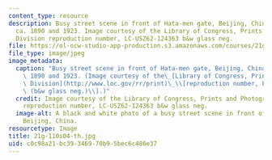 ```yaml
---
content_type: resource
description: Busy street scene in front of Hata-men gate, Beijing, China, between
  ca. 1890 and 1923. Image courtesy of the Library of Congress, Prints and Photographs
  Division reproduction number, LC-USZ62-124363 b&w glass neg.
file: https://ol-ocw-studio-app-production.s3.amazonaws.com/courses/21g-110-chinese-iv-streamlined-spring-2004/c0c98a21bc39346970b95bec6c486e37_21g-110s04-th.jpg
file_type: image/jpeg
image_metadata:
  caption: "Busy street scene in front of Hata-men gate, Beijing, China, between ca.\
    \ 1890 and 1923. (Image courtesy of the\_[Library of Congress, Prints and Photographs\
    \ Division](http://www.loc.gov/rr/print)\_\\[reproduction number, LC-USZ62-124363\
    \ (b&w glass neg.)\\].)"
  credit: Image courtesy of the Library of Congress, Prints and Photographs Division
    reproduction number, LC-USZ62-124363 b&w glass neg.
  image-alt: A black and white photo of a busy street scene in front of Hata-men gate,
    Beijing, China.
resourcetype: Image
title: 21g-110s04-th.jpg
uid: c0c98a21-bc39-3469-70b9-5bec6c486e37
---
```

